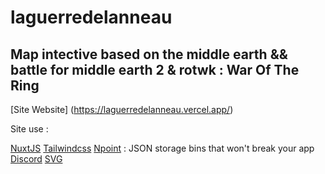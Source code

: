 # laguerredelanneau

## Map intective based on the middle earth && battle for middle earth 2 & rotwk : War Of The Ring

[Site Website] (https://laguerredelanneau.vercel.app/)

Site use : 

[NuxtJS](https://nuxtjs.org/)
[Tailwindcss](https://tailwindcss.com/)
[Npoint](https://www.npoint.io/) : JSON storage bins
that won't break your app
[Discord](https://laterredumilieu.fr/Discord)
[SVG](https://fr.wikipedia.org/wiki/Scalable_Vector_Graphics)
